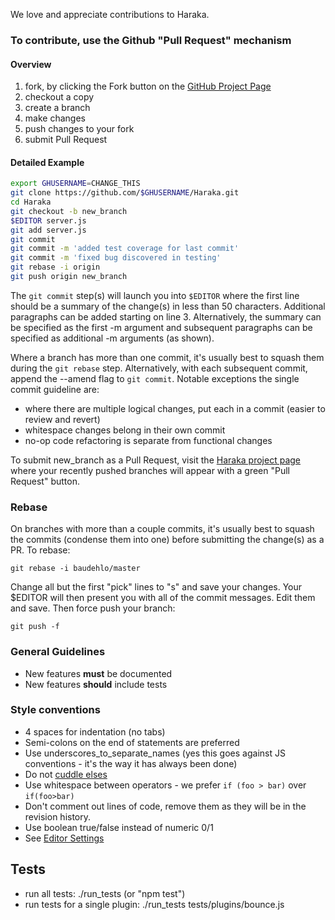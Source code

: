 We love and appreciate contributions to Haraka.

### To contribute, use the Github "Pull Request" mechanism

#### Overview

1. fork, by clicking the Fork button on the [GitHub Project Page](https://github.com/baudehlo/Haraka)
2. checkout a copy
3. create a branch
4. make changes
5. push changes to your fork
6. submit Pull Request

#### Detailed Example

```sh
export GHUSERNAME=CHANGE_THIS
git clone https://github.com/$GHUSERNAME/Haraka.git
cd Haraka
git checkout -b new_branch
$EDITOR server.js
git add server.js
git commit
git commit -m 'added test coverage for last commit'
git commit -m 'fixed bug discovered in testing'
git rebase -i origin
git push origin new_branch
```

The `git commit` step(s) will launch you into `$EDITOR` where the first line should be a summary of the change(s) in less than 50 characters. Additional paragraphs can be added starting on line 3. Alternatively, the summary can be specified as the first -m argument and subsequent paragraphs can be specified as additional -m arguments (as shown).

Where a branch has more than one commit, it's usually best to squash them during the `git rebase` step. Alternatively, with each subsequent commit, append the --amend flag to `git commit`. Notable exceptions the single commit guideline are:

* where there are multiple logical changes, put each in a commit (easier to review and revert)
* whitespace changes belong in their own commit
* no-op code refactoring is separate from functional changes

To submit new_branch as a Pull Request, visit the [Haraka project page](https://github.com/baudehlo/Haraka) where your recently pushed branches will appear with a green "Pull Request" button.

### Rebase

On branches with more than a couple commits, it's usually best to squash the commits (condense them into one) before submitting the change(s) as a PR. To rebase:

    git rebase -i baudehlo/master

Change all but the first "pick" lines to "s" and save your changes. Your $EDITOR will then present you with all of the commit messages. Edit them and save. Then force push your branch:

    git push -f

### General Guidelines

* New features **must** be documented
* New features **should** include tests

### Style conventions

* 4 spaces for indentation (no tabs)
* Semi-colons on the end of statements are preferred
* Use underscores\_to\_separate\_names (yes this goes against JS conventions - it's the way it has always been done)
* Do not [cuddle elses](http://c2.com/cgi/wiki?CuddledElseBlocks)
* Use whitespace between operators - we prefer `if (foo > bar)` over `if(foo>bar)`
* Don't comment out lines of code, remove them as they will be in the revision history.
* Use boolean true/false instead of numeric 0/1
* See [Editor Settings](Editor-Settings)

## Tests

* run all tests: ./run_tests  (or "npm test")
* run tests for a single plugin: ./run_tests tests/plugins/bounce.js